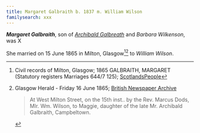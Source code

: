 ```yaml
---
title: Margaret Galbraith b. 1837 m. William Wilson
familysearch: xxx
---
```

***Margaret Galbraith***, son of *[Archibald Galbreath](galbraith-archibald-1800.md)* and *Barbara Wilkenson*, was X


She married on 15 June 1865 in Milton, Glasgow[^marriage1][^marriage2] to *William Wilson*.

[^marriage1]: Civil records of Milton, Glasgow; 1865 GALBRAITH, MARGARET (Statutory registers Marriages 644/7 125); [ScotlandsPeople](https://www.scotlandspeople.gov.uk/view-image/nrs_stat_marriages/8679208)

[^marriage2]: Glasgow Herald - Friday 16 June 1865; [British Newspaper Archive](https://www.britishnewspaperarchive.co.uk/viewer/bl/0000060/18650616/019/0005?noTouch=true)
    > At West Milton Street, on the 15th inst.. by the Rev. Marcus Dods, Mlr. Wm. Wilson, to Maggie, daughter of the late Mr. Archibald Galbraith, Campbeltown. 
